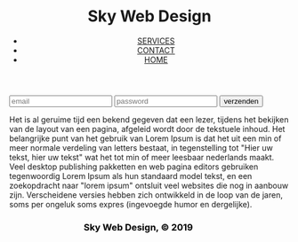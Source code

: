 <html>
<head>
    <link rel="stylesheet" href="css/Sky Web Design css.css">
    <link rel="icon" href="img/Sky Web Design.png">
    <link rel="stylesheet" href="https://use.fontawesome.com/releases/v5.6.3/css/all.css" integrity="sha384-UHRtZLI+pbxtHCWp1t77Bi1L4ZtiqrqD80Kn4Z8NTSRyMA2Fd33n5dQ8lWUE00s/" crossorigin="anonymous">
</head>
<body>
<header>
	<h1>Sky Web Design</h1>
	<nav>
		<ul>
			<li><a href="Sky Services.html">SERVICES</a></li>
			<li><a href="Sky Contact.html">CONTACT</a></li>
			<li><a href="Sky Web Design.html"><span class="HOME">HOME</span></a></li>
		</ul>
	</nav>
</header>
<main>
<div id="front-img"></div>
<div id="header2">
	<form>
		<input type="email" placeholder="email" id="email" required>
		<input type="password" placeholder="password" id="password" required>
		<input type="submit" value="verzenden" id="submit">
	</form>
</div>
</main>
<aside>
	<p id="last-text">
		Het is al geruime tijd een bekend gegeven dat een lezer, tijdens het bekijken van de layout van een pagina, afgeleid wordt door de tekstuele inhoud. Het belangrijke punt van het gebruik van Lorem Ipsum is dat het uit een min of meer normale verdeling van letters bestaat, in tegenstelling tot "Hier uw tekst, hier uw tekst" wat het tot min of meer leesbaar nederlands maakt. Veel desktop publishing pakketten en web pagina editors gebruiken tegenwoordig Lorem Ipsum als hun standaard model tekst, en een zoekopdracht naar "lorem ipsum" ontsluit veel websites die nog in aanbouw zijn. Verscheidene versies hebben zich ontwikkeld in de loop van de jaren, soms per ongeluk soms expres (ingevoegde humor en dergelijke).
	</p>
</aside>
<div id="header3">
	<a href="https://www.facebook.com/groups/400494884026738/"><i class="fab fa-facebook"></i></a>
	<a href="https://www.instagram.com/sky_web_design/"><i class="fab fa-instagram" id="instagram"></i></a>
	<a href="https://github.com/liderlink1/SkyWebDesign"><i class="fab fa-github-square"></i></a>
<center>
	<h3 style="color:#000; position:relative; left:-20px;">Sky Web Design, &copy; 2019</h3>
</center>
</div>
</body>
</html>
